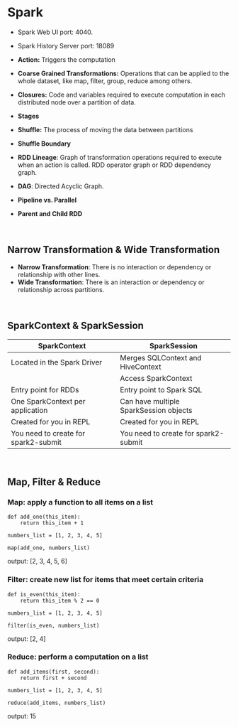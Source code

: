 # Spark

- Spark Web UI port: 4040.

- Spark History Server port: 18089

- **Action:** Triggers the computation

- **Coarse Grained Transformations:** Operations that can be applied to the whole 
dataset, like map, filter, group, reduce among others.

- **Closures:** Code and variables required to execute computation in each distributed
node over a partition of data.

- **Stages**

- **Shuffle:** The process of moving the data between partitions 

- **Shuffle Boundary**

- **RDD Lineage**: Graph of transformation operations required to execute when an action
is called. RDD operator graph or RDD dependency graph.

- **DAG**: Directed Acyclic Graph.

- **Pipeline vs. Parallel**

- **Parent and Child RDD**

<br />

## Narrow Transformation & Wide Transformation

- **Narrow Transformation**: There is no interaction or dependency or relationship with other lines.
- **Wide Transformation**: There is an interaction or dependency or relationship across partitions.

<br />

## SparkContext & SparkSession

| **SparkContext**                        | **SparkSession**                       |
| --------------------------------------- | -------------------------------------- |
| Located in the Spark Driver             | Merges SQLContext and HiveContext      |
|                                         | Access SparkContext                    |
| Entry point for RDDs                    | Entry point to Spark SQL               |
| One SparkContext per application        | Can have multiple SparkSession objects |
| Created for you in REPL                 | Created for you in REPL                |
| You need to create for spark2-submit    | You need to create for spark2-submit   |

<br />

## Map, Filter & Reduce

### Map: apply a function to all items on a list

~~~
def add_one(this_item):
    return this_item + 1

numbers_list = [1, 2, 3, 4, 5]

map(add_one, numbers_list)
~~~

output: [2, 3, 4, 5, 6]

### Filter: create new list for items that meet certain criteria

~~~
def is_even(this_item):
    return this_item % 2 == 0

numbers_list = [1, 2, 3, 4, 5]

filter(is_even, numbers_list)
~~~

output: [2, 4]

### Reduce: perform a computation on a list

~~~
def add_items(first, second):
    return first + second

numbers_list = [1, 2, 3, 4, 5]

reduce(add_items, numbers_list)
~~~

output: 15




